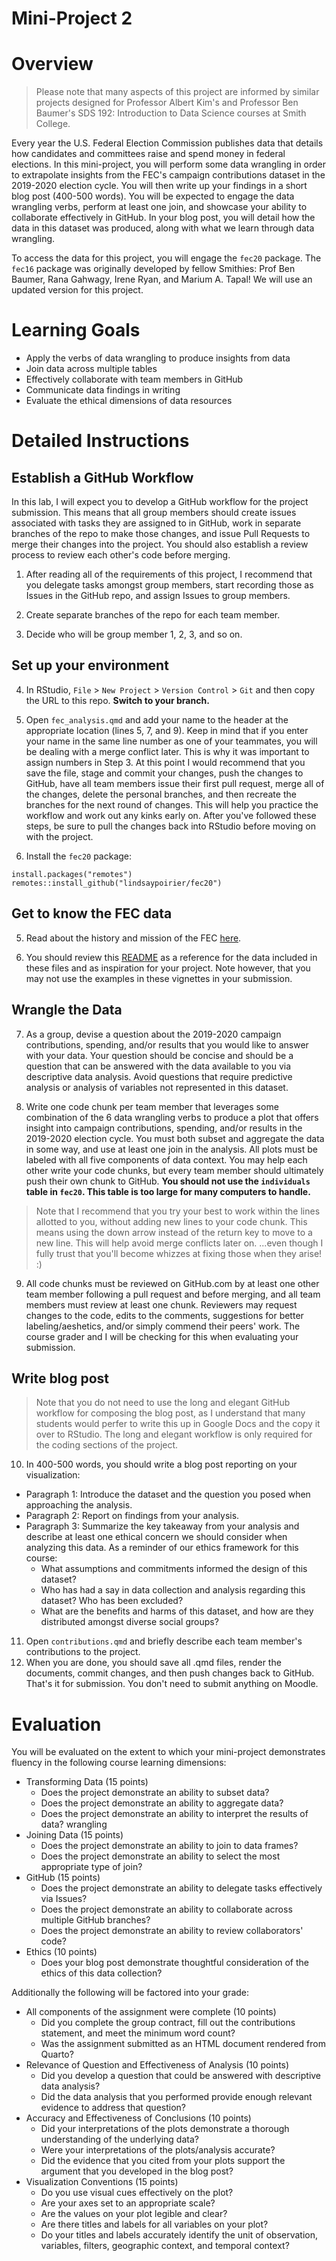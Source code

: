 # Mini-Project 2

# Overview

> Please note that many aspects of this project are informed by similar projects designed for Professor Albert Kim's and Professor Ben Baumer's SDS 192: Introduction to Data Science courses at Smith College. 

Every year the U.S. Federal Election Commission publishes data that details how candidates and committees raise and spend money in federal elections. In this mini-project, you will perform some data wrangling in order to extrapolate insights from the FEC's campaign contributions dataset in the 2019-2020 election cycle. You will then write up your findings in a short blog post (400-500 words). You will be expected to engage the data wrangling verbs, perform at least one join, and showcase your ability to collaborate effectively in GitHub. In your blog post, you will detail how the data in this dataset was produced, along with what we learn through data wrangling. 

To access the data for this project, you will engage the `fec20` package. The `fec16` package was originally developed by fellow Smithies: Prof Ben Baumer, Rana Gahwagy, Irene Ryan, and Marium A. Tapal! We will use an updated version for this project.

# Learning Goals

* Apply the verbs of data wrangling to produce insights from data
* Join data across multiple tables
* Effectively collaborate with team members in GitHub
* Communicate data findings in writing
* Evaluate the ethical dimensions of data resources

# Detailed Instructions

## Establish a GitHub Workflow

In this lab, I will expect you to develop a GitHub workflow for the project submission. This means that all group members should create issues associated with tasks they are assigned to in GitHub, work in separate branches of the repo to make those changes, and issue Pull Requests to merge their changes into the project. You should also establish a review process to review each other's code before merging. 

1. After reading all of the requirements of this project, I recommend that you delegate tasks amongst group members, start recording those as Issues in the GitHub repo, and assign Issues to group members. 

2. Create separate branches of the repo for each team member.

3. Decide who will be group member 1, 2, 3, and so on.

## Set up your environment

4. In RStudio, `File` > `New Project` > `Version Control` > `Git` and then copy the URL to this repo. **Switch to your branch.** 

5. Open `fec_analysis.qmd` and add your name to the header at the appropriate location (lines 5, 7, and 9). Keep in mind that if you enter your name in the same line number as one of your teammates, you will be dealing with a merge conflict later. This is why it was important to assign numbers in Step 3. At this point I would recommend that you save the file, stage and commit your changes, push the changes to GitHub, have all team members issue their first pull request, merge all of the changes, delete the personal branches, and then recreate the branches for the next round of changes. This will help you practice the workflow and work out any kinks early on. After you've followed these steps, be sure to pull the changes back into RStudio before moving on with the project. 

4. Install the `fec20` package:

`install.packages("remotes")`
`remotes::install_github("lindsaypoirier/fec20")`

## Get to know the FEC data

5. Read about the history and mission of the FEC [here](https://www.fec.gov/about/mission-and-history/).

6. You should review this [README](https://github.com/lindsaypoirier/fec20) as a reference for the data included in these files and as inspiration for your project. Note however, that you may not use the examples in these vignettes in your submission.  

## Wrangle the Data

7. As a group, devise a question about the 2019-2020 campaign contributions, spending, and/or results that you would like to answer with your data. Your question should be concise and should be a question that can be answered with the data available to you via descriptive data analysis. Avoid questions that require predictive analysis or analysis of variables not represented in this dataset.

8. Write one code chunk per team member that leverages some combination of the 6 data wrangling verbs to produce a plot that offers insight into campaign contributions, spending, and/or results in the 2019-2020 election cycle. You must both subset and aggregate the data in some way, and use at least one join in the analysis. All plots must be labeled with all five components of data context. You may help each other write your code chunks, but every team member should ultimately push their own chunk to GitHub. **You should not use the `individuals` table in `fec20`. This table is too large for many computers to handle.**

> Note that I recommend that you try your best to work within the lines allotted to you, without adding new lines to your code chunk. This means using the down arrow instead of the return key to move to a new line. This will help avoid merge conflicts later on. ...even though I fully trust that you'll become whizzes at fixing those when they arise! :)

9. All code chunks must be reviewed on GitHub.com by at least one other team member following a pull request and before merging, and all team members must review at least one chunk. Reviewers may request changes to the code, edits to the comments, suggestions for better labeling/aeshetics, and/or simply commend their peers' work. The course grader and I will be checking for this when evaluating your submission.

## Write blog post

> Note that you do not need to use the long and elegant GitHub workflow for composing the blog post, as I understand that many students would perfer to write this up in Google Docs and the copy it over to RStudio. The long and elegant workflow is only required for the coding sections of the project. 

10. In 400-500 words, you should write a blog post reporting on your visualization:
  * Paragraph 1: Introduce the dataset and the question you posed when approaching the analysis. 
  * Paragraph 2: Report on findings from your analysis.
  * Paragraph 3: Summarize the key takeaway from your analysis and describe at least one ethical concern we should consider when analyzing this data. As a reminder of our ethics framework for this course:
    * What assumptions and commitments informed the design of this dataset?
    * Who has had a say in data collection and analysis regarding this dataset? Who has been excluded?
    * What are the benefits and harms of this dataset, and how are they distributed amongst diverse social groups?
11. Open `contributions.qmd` and briefly describe each team member's contributions to the project. 
12. When you are done, you should save all .qmd files, render the documents, commit changes, and then push changes back to GitHub. That's it for submission. You don't need to submit anything on Moodle. 

# Evaluation 

You will be evaluated on the extent to which your mini-project demonstrates fluency in the following course learning dimensions:

* Transforming Data (15 points)
  * Does the project demonstrate an ability to subset data?
  * Does the project demonstrate an ability to aggregate data?
  * Does the project demonstrate an ability to interpret the results of data? wrangling
* Joining Data (15 points)
  * Does the project demonstrate an ability to join to data frames?
  * Does the project demonstrate an ability to select the most appropriate type of join?
* GitHub (15 points)
  * Does the project demonstrate an ability to delegate tasks effectively via Issues?
  * Does the project demonstrate an ability to collaborate across multiple GitHub branches?
  * Does the project demonstrate an ability to review collaborators' code?
* Ethics (10 points)
  * Does your blog post demonstrate thoughtful consideration of the ethics of this data collection?

Additionally the following will be factored into your grade:

* All components of the assignment were complete (10 points)
  * Did you complete the group contract, fill out the contributions statement, and meet the minimum word count?
  * Was the assignment submitted as an HTML document rendered from Quarto?
* Relevance of Question and Effectiveness of Analysis (10 points)
  * Did you develop a question that could be answered with descriptive data analysis?
  * Did the data analysis that you performed provide enough relevant evidence to address that question?
* Accuracy and Effectiveness of Conclusions (10 points)
  * Did your interpretations of the plots demonstrate a thorough understanding of the underlying data?
  * Were your interpretations of the plots/analysis accurate?
  * Did the evidence that you cited from your plots support the argument that you developed in the blog post?
* Visualization Conventions (15 points)
  * Do you use visual cues effectively on the plot?
  * Are your axes set to an appropriate scale?
  * Are the values on your plot legible and clear?
  * Are there titles and labels for all variables on your plot?
  * Do your titles and labels accurately identify the unit of observation, variables, filters, geographic context, and temporal context?
  
